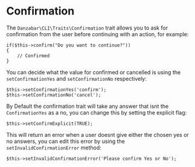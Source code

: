 Confirmation
============

The `Danzabar\CLI\Traits\Confirmation` trait allows you to ask for confirmation from the user before continuing with an action, for example:

	if($this->confirm("Do you want to continue?"))
	{
		// Confirmed
	}

You can decide what the value for confirmed or cancelled is using the `setConfirmationYes` and `setConfirmationNo` respectively:

	$this->setConfirmationYes('confirm');
	$this->setConfirmationNo('cancel');

By Default the confirmation trait will take any answer that isnt the `ConfirmationYes` as a no, you can change this by setting the explicit flag:

	$this->setConfirmExplicit(TRUE);

This will return an error when a user doesnt give either the chosen yes or no answers, you can edit this error by using the `setInvalidConfirmationError` method:

	$this->setInvalidConfirmationError('Please confirm Yes or No');

